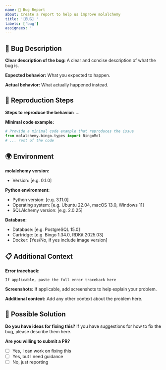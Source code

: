 ```yaml
---
name: 🐛 Bug Report
about: Create a report to help us improve molalchemy
title: '[BUG] '
labels: ['bug']
assignees: ''
---
```


## 🐛 Bug Description

**Clear description of the bug:**
A clear and concise description of what the bug is.

**Expected behavior:**
What you expected to happen.

**Actual behavior:**
What actually happened instead.

## 🔄 Reproduction Steps

**Steps to reproduce the behavior:**
...

**Minimal code example:**
```python
# Provide a minimal code example that reproduces the issue
from molalchemy.bingo.types import BingoMol
# ... rest of the code
```

## 🌍 Environment

**molalchemy version:**
- Version: [e.g. 0.1.0]

**Python environment:**
- Python version: [e.g. 3.11.0]
- Operating system: [e.g. Ubuntu 22.04, macOS 13.0, Windows 11]
- SQLAlchemy version: [e.g. 2.0.25]

**Database:**
- Database: [e.g. PostgreSQL 15.0]
- Cartridge: [e.g. Bingo 1.34.0, RDKit 2025.03]
- Docker: [Yes/No, if yes include image version]

## 📋 Additional Context

**Error traceback:**
```
If applicable, paste the full error traceback here
```

**Screenshots:**
If applicable, add screenshots to help explain your problem.

**Additional context:**
Add any other context about the problem here.

## 🔧 Possible Solution

**Do you have ideas for fixing this?**
If you have suggestions for how to fix the bug, please describe them here.

**Are you willing to submit a PR?**
- [ ] Yes, I can work on fixing this
- [ ] Yes, but I need guidance
- [ ] No, just reporting